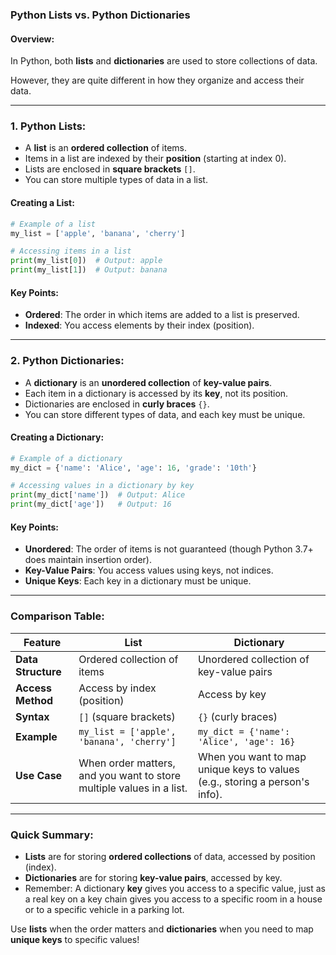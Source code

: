 ### **Python Lists vs. Python Dictionaries**

#### **Overview:**
In Python, both **lists** and **dictionaries** are used to store collections of data. 

However, they are quite different in how they organize and access their data.

---

### **1. Python Lists:**
- A **list** is an **ordered collection** of items.
- Items in a list are indexed by their **position** (starting at index 0).
- Lists are enclosed in **square brackets** `[]`.
- You can store multiple types of data in a list.

#### **Creating a List:**
```python
# Example of a list
my_list = ['apple', 'banana', 'cherry']

# Accessing items in a list
print(my_list[0])  # Output: apple
print(my_list[1])  # Output: banana
```

#### **Key Points:**
- **Ordered**: The order in which items are added to a list is preserved.
- **Indexed**: You access elements by their index (position).
  
---

### **2. Python Dictionaries:**
- A **dictionary** is an **unordered collection** of **key-value pairs**.
- Each item in a dictionary is accessed by its **key**, not its position.
- Dictionaries are enclosed in **curly braces** `{}`.
- You can store different types of data, and each key must be unique.

#### **Creating a Dictionary:**
```python
# Example of a dictionary
my_dict = {'name': 'Alice', 'age': 16, 'grade': '10th'}

# Accessing values in a dictionary by key
print(my_dict['name'])  # Output: Alice
print(my_dict['age'])   # Output: 16
```

#### **Key Points:**
- **Unordered**: The order of items is not guaranteed (though Python 3.7+ does maintain insertion order).
- **Key-Value Pairs**: You access values using keys, not indices.
- **Unique Keys**: Each key in a dictionary must be unique.

---

### **Comparison Table:**

| Feature             | **List**                                 | **Dictionary**                            |
|---------------------|------------------------------------------|-------------------------------------------|
| **Data Structure**   | Ordered collection of items              | Unordered collection of key-value pairs   |
| **Access Method**    | Access by index (position)               | Access by key                             |
| **Syntax**           | `[]` (square brackets)                   | `{}` (curly braces)                      |
| **Example**          | `my_list = ['apple', 'banana', 'cherry']`| `my_dict = {'name': 'Alice', 'age': 16}`  |
| **Use Case**         | When order matters, and you want to store multiple values in a list. | When you want to map unique keys to values (e.g., storing a person's info). |

---

### **Quick Summary:**
- **Lists** are for storing **ordered collections** of data, accessed by position (index).
- **Dictionaries** are for storing **key-value pairs**, accessed by key.
- Remember: A dictionary **key** gives you access to a specific value, just as a real key on a key chain gives you access to a specific room in a house or to a specific vehicle in a parking lot.

Use **lists** when the order matters and **dictionaries** when you need to map **unique keys** to specific values!
